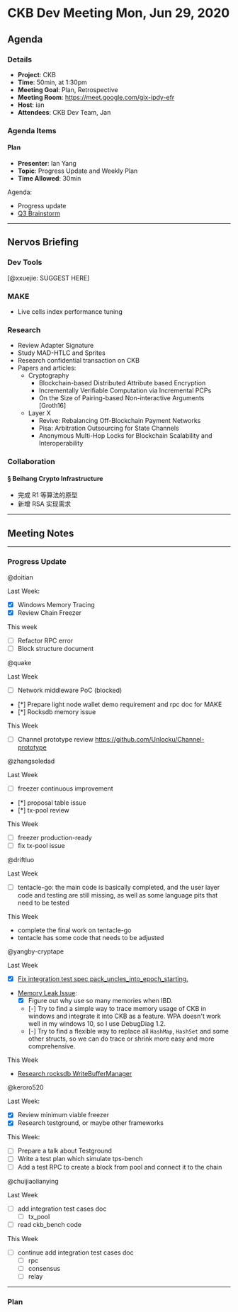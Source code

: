 # CKB Dev Meeting Mon, Jun 29, 2020

## Agenda

### Details

* **Project**: CKB
* **Time**: 50min, at 1:30pm
* **Meeting Goal**: Plan, Retrospective
* **Meeting Room**: https://meet.google.com/gix-ipdy-efr
* **Host**: ian
* **Attendees**: CKB Dev Team, Jan

### Agenda Items

#### Plan

* **Presenter**: Ian Yang
* **Topic**: Progress Update and Weekly Plan
* **Time Allowed**: 30min

Agenda:

* Progress update
* [Q3 Brainstorm](https://nervos.quip.com/zq2nACbtXAdk/CKB-Roadmap-2020-Q3-Brainstorm)

---
## Nervos Briefing

### Dev Tools

[@xxuejie: SUGGEST HERE]

### MAKE

* Live cells index performance tuning

### Research

* Review Adapter Signature
* Study MAD-HTLC and Sprites
* Research confidential transaction on CKB
* Papers and articles:
    * Cryptography
        * Blockchain-based Distributed Attribute based Encryption
        * Incrementally Verifiable Computation via Incremental PCPs
        * On the Size of Pairing-based Non-interactive Arguments [Groth16]
    * Layer X
        * Revive: Rebalancing Off-Blockchain Payment Networks
        * Pisa: Arbitration Outsourcing for State Channels
        * Anonymous Multi-Hop Locks for Blockchain Scalability and Interoperability

### Collaboration

#### § Beihang Crypto Infrastructure

* 完成 R1 等算法的原型
* 新增 RSA 实现需求

---
## Meeting Notes

---
### Progress Update

@doitian

Last Week:
* [x] Windows Memory Tracing
* [x] Review Chain Freezer

This week
* [ ] Refactor RPC error
* [ ] Block structure document

@quake

Last Week
* [ ] Network middleware PoC (blocked)
* [*] Prepare light node wallet demo requirement and rpc doc for MAKE
* [*] Rocksdb memory issue

This Week
* [ ] Channel prototype review https://github.com/Unlocku/Channel-prototype

@zhangsoledad

Last Week
* [ ] freezer continuous improvement
* [*] proposal table issue
* [*] tx-pool review

This Week
* [ ] freezer production-ready
* [ ] fix tx-pool issue

@driftluo

Last Week
- [ ] tentacle-go: the main code is basically completed, and the user layer code and testing are still missing, as well as some language pits that need to be tested

This Week
- complete the final work on tentacle-go
- tentacle has some code that needs to be adjusted

@yangby-cryptape

Last Week

* [x] [Fix integration test spec pack_uncles_into_epoch_starting.](https://github.com/nervosnetwork/ckb-internal/issues/687)
* [Memory Leak Issue](https://github.com/nervosnetwork/ckb-internal/issues/688):
  - [x] Figure out why use so many memories when IBD.
  - [-] Try to find a simple way to trace memory usage of CKB in windows and integrate it into CKB as a feature.
    WPA doesn't work well in my windows 10, so I use DebugDiag 1.2.
  - [-] Try to find a flexible way to replace all `HashMap`, `HashSet` and some other structs, so we can do trace or shrink more easy and more comprehensive.

This Week
- [Research rocksdb WriteBufferManager](https://github.com/nervosnetwork/ckb-internal/issues/689)

@keroro520

Last Week:
  - [x] Review minimum viable freezer
  - [x] Research testground, or maybe other frameworks

This Week:
  - [ ] Prepare a talk about Testground
  - [ ] Write a test plan which simulate tps-bench
  - [ ] Add a test RPC to create a block from pool and connect it to the chain

@chuijiaolianying

Last Week
* [ ] add integration test cases doc
  * [ ] tx_pool
* [ ] read ckb_bench code

This Week
* [ ] continue add integration test cases doc
  * [ ] rpc
  * [ ] consensus
  * [ ] relay

---
### Plan


